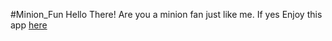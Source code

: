 #Minion_Fun
Hello There! Are you a minion fan just like me. If yes Enjoy this app [here](minion-fun.netlify.app)
